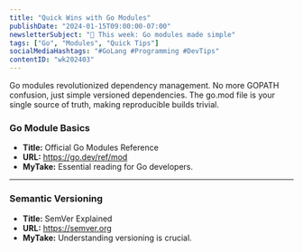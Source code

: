 ```yaml
---
title: "Quick Wins with Go Modules"
publishDate: "2024-01-15T09:00:00-07:00"
newsletterSubject: "🚀 This week: Go modules made simple"
tags: ["Go", "Modules", "Quick Tips"]
socialMediaHashtags: "#GoLang #Programming #DevTips"
contentID: "wk202403"
---
```


Go modules revolutionized dependency management. No more GOPATH confusion, just simple versioned dependencies. The go.mod file is your single source of truth, making reproducible builds trivial.

<!--LINKS_SEPARATOR-->

### Go Module Basics

- **Title:** Official Go Modules Reference
- **URL:** https://go.dev/ref/mod
- **MyTake:** Essential reading for Go developers.

---

### Semantic Versioning

- **Title:** SemVer Explained
- **URL:** https://semver.org
- **MyTake:** Understanding versioning is crucial.